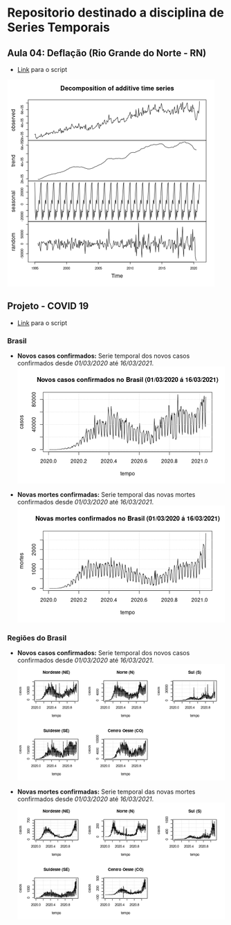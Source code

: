 # Repositorio destinado a disciplina de Series Temporais

## Aula 04: Deflação (Rio Grande do Norte - RN)

* [Link](https://github.com/Manuelfjr/ST/blob/main/R/MyFINTS/deffla.R) para o  script

![Deflação](https://raw.githubusercontent.com/Manuelfjr/ST/main/R/.img/icms_stl.png)

## Projeto - COVID 19
* [Link](https://github.com/Manuelfjr/ST/blob/main/R/project/R/ts_COVID.R) para o script

### Brasil
* **Novos casos confirmados:** Serie temporal dos novos casos confirmados desde _01/03/2020_ até _16/03/2021_.
![new_confirmed_brasil](https://raw.githubusercontent.com/Manuelfjr/ST/main/R/project/R/.img/data_brasil_new_confirmed.png)


* **Novas mortes confirmadas:** Serie temporal das novas mortes confirmados desde _01/03/2020_ até _16/03/2021_.
![new_deaths_brasil](https://raw.githubusercontent.com/Manuelfjr/ST/main/R/project/R/.img/data_brasil_new_deaths.png)

### Regiões do Brasil
* **Novos casos confirmados:** Serie temporal dos novos casos confirmados desde _01/03/2020_ até _16/03/2021_.
![new_confirmed_brasil](https://raw.githubusercontent.com/Manuelfjr/ST/main/R/project/R/.img/data_country_new_confirmed.png)


* **Novas mortes confirmadas:** Serie temporal das novas mortes confirmados desde _01/03/2020_ até _16/03/2021_.
![new_deaths_brasil](https://raw.githubusercontent.com/Manuelfjr/ST/main/R/project/R/.img/data_country_new_deaths.png)

